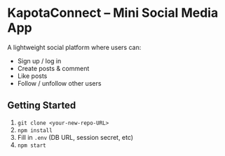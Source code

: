 # KapotaConnect – Mini Social Media App

A lightweight social platform where users can:
- Sign up / log in
- Create posts & comment
- Like posts
- Follow / unfollow other users

## Getting Started
1. `git clone <your‑new‑repo‑URL>`
2. `npm install`
3. Fill in `.env` (DB URL, session secret, etc)
4. `npm start`
